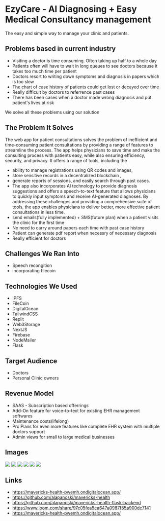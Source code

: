 # EzyCare - AI Diagnosing + Easy Medical Consultancy management

The easy and simple way to manage your clinic and patients.

## Problems based in current industry

- Visiting a doctor is time consuming. Often taking up half to a whole day
- Patients often will have to wait in long queues to see doctors because it takes too much time per patient
- Doctors resort to writing down symptoms and diagnosis in papers which is too slow
- The chart of case history of patients could get lost or decayed over time
- Really difficult by doctors to referrence past cases
- There has been cases when a doctor made wrong  diagnosis and put patient's lives at risk


We solve all these problems using our solution

## The Problem It Solves
The web app for patient consultations solves the problem of inefficient and time-consuming patient consultations by providing a range of features to streamline the process. The app helps physicians to save time and make the consulting process with patients easy, while also ensuring efficiency, security, and privacy. It offers a range of tools, including the 
- ability to manage registrations using QR codes and images, 
- store sensitive records in a decentralized blockchain , 
- generate reports of sessions, and easily search through past cases. 
- The app also incorporates AI technology to provide diagnosis suggestions and offers a speech-to-text feature that allows physicians to quickly input symptoms and receive AI-generated diagnoses. By addressing these challenges and providing a comprehensive suite of tools, the app enables physicians to deliver better, more effective patient consultations in less time.
- send emails(fully implemented) + SMS(future plan) when a patient visits the clinic for the first time
- No need to carry around papers each time with past case history
- Patient can generate pdf report when necessry of necessary diagnosis
- Really efficient for doctors

## Challenges We Ran Into
- Speech recongition
- incorporating filecoin


## Technologies We Used
- IPFS
- FileCoin
- DigitalOcean
- TailwindCSS
- Replit
- Web3Storage
- NextJS
- Firebase
- NodeMailer
- Flask


## Target Audience
- Doctors
- Personal Clinic owners

## Revenue Model

- SAAS - Subscription based offerrings
- Add-On feature for voice-to-text for existing EHR management softwares
- Maintenance costs(lifelong)
- Pro Plans for even more features like complete EHR system with multiple doctors support
- Admin views for small to large medical businesses

## Images

![](Screenshots/mail.jpeg)
![](Screenshots/filecon.jpeg)
![](Screenshots/landing.png)
![](Screenshots/dashboard.png)
![](Screenshots/patientProfile.png)
![](Screenshots/Screenshot_2023-04-16_12-18-03.png)



## Links
- https://mavericks-health-pwemh.ondigitalocean.app/  
- https://github.com/alapanoski/mavericks-health
- https://github.com/alapanoski/mavericks-health-flask-backend
- https://www.loom.com/share/97c05fea5ca647a0987f55a900dc7141
- https://mavericks-health-pwemh.ondigitalocean.app/

